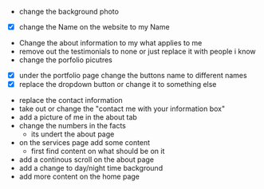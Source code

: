 - change the background photo 
- [x] change the Name on the website to my Name
- Change the about information to my what applies to me
- remove out the testimonials to none or just replace it with people i know
- change the porfolio picutres 
- [x] under the portfolio page change the buttons name to different names
- [x] replace the dropdown button or change it to something else
- replace the contact information 
- take out or change the "contact me with your information box"
- add a picture of me in the about tab
- change the numbers in the facts
    - its undert the about page
- on the services page add some content 
    - first find content on what should be on it
- add a continous scroll on the about page
- add a change to day/night time background
- add more content on the home page